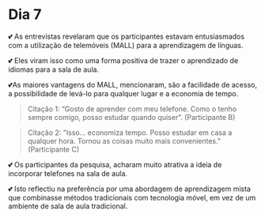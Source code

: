 # Dia 7

💕 As entrevistas revelaram que os participantes estavam entusiasmados com a utilização de telemóveis (MALL) para a aprendizagem de línguas. 

💕 Eles viram isso como uma forma positiva de trazer o aprendizado de idiomas para a sala de aula. 

💕As maiores vantagens do MALL, mencionaram, são a facilidade de acesso, a possibilidade de levá-lo para qualquer lugar e a economia de tempo.

> Citação 1: “Gosto de aprender com meu telefone. Como o tenho sempre comigo, posso estudar quando quiser”. (Participante B)

> Citação 2: "Isso... economiza tempo. Posso estudar em casa a qualquer hora. Tornou as coisas muito mais convenientes." (Participante C)

💕 Os participantes da pesquisa, acharam muito atrativa a ideia de incorporar telefones na sala de aula. 

💕 Isto reflectiu na preferência por uma abordagem de aprendizagem mista que combinasse métodos tradicionais com tecnologia móvel, em vez de um ambiente de sala de aula tradicional.
